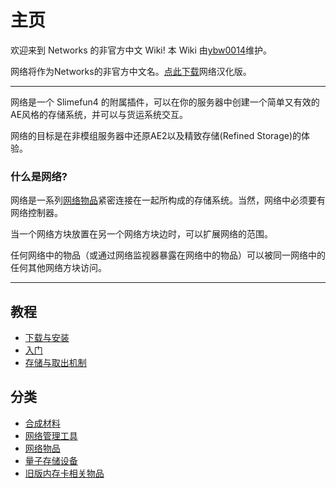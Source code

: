 # 主页

欢迎来到 Networks 的非官方中文 Wiki! 本 Wiki 由[ybw0014](https://github.com/ybw0014)维护。

网络将作为Networks的非官方中文名。[点此下载](/Install#Networks)网络汉化版。

---

网络是一个 Slimefun4 的附属插件，可以在你的服务器中创建一个简单又有效的AE风格的存储系统，并可以与货运系统交互。

网络的目标是在非模组服务器中还原AE2以及精致存储(Refined Storage)的体验。

### 什么是网络?

网络是一系列[网络物品](./Network-Items)紧密连接在一起所构成的存储系统。当然，网络中必须要有网络控制器。

当一个网络方块放置在另一个网络方块边时，可以扩展网络的范围。

任何网络中的物品（或通过网络监视器暴露在网络中的物品）可以被同一网络中的任何其他网络方块访问。

---

## 教程

- [下载与安装](/Install#Networks)
- [入门](./Getting-Started)
- [存储与取出机制](./Network-Mechanism)

## 分类

- [合成材料](./Materials)
- [网络管理工具](./Tools)
- [网络物品](./Network-Items)
- [量子存储设备](./Quantum-Storages)
- [旧版内存卡相关物品](./Disabled-Items)
